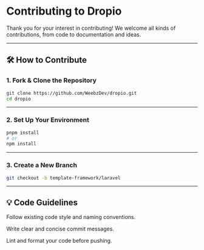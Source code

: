 # Contributing to Dropio

Thank you for your interest in contributing! We welcome all kinds of contributions, from code to documentation and ideas.

---

## 🛠️ How to Contribute

### 1. Fork & Clone the Repository

```bash
git clone https://github.com/WeebzDev/dropio.git
cd dropio
```
---

### 2. Set Up Your Environment

```bash
pnpm install
# or
npm install
```
---

### 3. Create a New Branch

```bash
git checkout -b template-framework/laravel
```
---

## 💡 Code Guidelines
Follow existing code style and naming conventions.

Write clear and concise commit messages.

Lint and format your code before pushing.